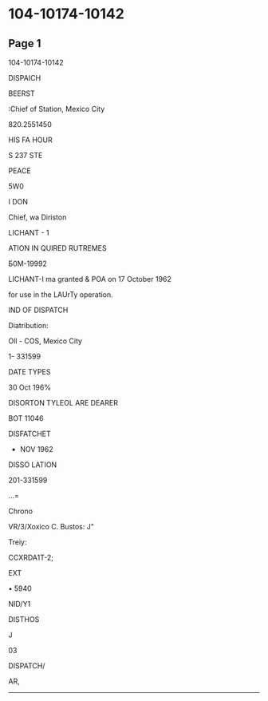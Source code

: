 # 104-10174-10142

## Page 1

104-10174-10142

DISPAICH

BEERST

:Chief of Station, Mexico City

820.2551450

HIS FA HOUR

S 237 STE

PEACE

5W0

I DON

Chief, wa Diriston

LICHANT - 1

ATION IN QUIRED RUTREMES

Б0M-19992

LICHANT-I ma granted & POA on 17 October 1962

for use in the LAUrTy operation.

IND OF DISPATCH

Diatribution:

Oll - COS, Mexico City

1- 331599

DATE TYPES

30 Oct 196%

DISORTON TYLEOL ARE DEARER

BOT 11046

DISFATCHET

- NOV 1962

DISSO LATION

201-331599

...=

Chrono

VR/3/Xoxico C. Bustos: J"

Treiy:

CCXRDA1T-2;

EXT

• 5940

NID/Y1

DISTHOS

J

03

DISPATCH/

AR,

---

